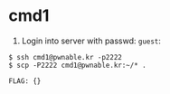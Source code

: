 # cmd1

1. Login into server with passwd: `guest`:
```
$ ssh cmd1@pwnable.kr -p2222
$ scp -P2222 cmd1@pwnable.kr:~/* .
```

```
FLAG: {}
```